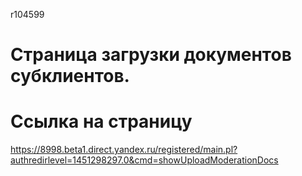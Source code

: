 r104599

# Страница загрузки документов субклиентов.

# Ссылка на страницу
https://8998.beta1.direct.yandex.ru/registered/main.pl?authredirlevel=1451298297.0&cmd=showUploadModerationDocs
